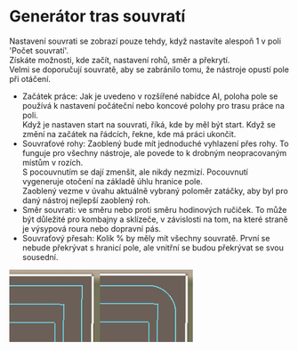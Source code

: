 # Generátor tras souvratí  
Nastavení souvrati se zobrazí pouze tehdy, když nastavíte alespoň 1 v poli 'Počet souvratí'.  
Získáte možnosti, kde začít, nastavení rohů, směr a překrytí.  
Velmi se doporučují souvratě, aby se zabránilo tomu, že nástroje opustí pole při otáčení.  


  
- Začátek práce: Jak je uvedeno v rozšířené nabídce AI, poloha pole se používá k nastavení počáteční nebo koncové polohy pro trasu práce na poli.  
Když je nastaven start na souvrati, říká, kde by měl být start. Když se změní na začátek na řádcích, řekne, kde má práci ukončit.  
- Souvraťové rohy: Zaoblený bude mít jednoduché vyhlazení přes rohy. To funguje pro všechny nástroje, ale povede to k drobným neopracovaným místům v rozích.  
S pocouvnutím se dají zmenšit, ale nikdy nezmizí. Pocouvnutí vygeneruje otočení na základě úhlu hranice pole.  
Zaoblený vezme v úvahu aktuálně vybraný poloměr zatáčky, aby byl pro daný nástroj nejlepší zaoblený roh.  
- Směr souvrati: ve směru nebo proti směru hodinových ručiček. To může být důležité pro kombajny a sklízeče, v závislosti na tom, na které straně je výsypová roura nebo dopravní pás.  
- Souvraťový přesah: Kolik % by měly mít všechny souvratě. První se nebude překrývat s hranicí pole, ale vnitřní se budou překrývat se svou sousední.  


![Image](../assets/images/sharproundcorner_0_0_330_130.png)

